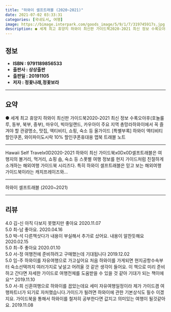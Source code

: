 ```yaml
---
title: "하와이 셀프트래블 (2020~2021)"
date: 2021-07-02 03:33:31
categories: [국내도서, 여행]
image: https://bimage.interpark.com/goods_image/5/9/1/7/319745917s.jpg
description: ● 세계 최고 휴양지 하와이 최신판 가이드북2020-2021 최신 정보 수록오아후(호놀룰루, 동부, 북부, 중부), 마우이, 빅아일랜드, 카우아이 주요 지역 총망라하와이에서 꼭 즐겨야 할 관광명소, 맛집, 액티비티, 쇼핑, 숙소 등 올가이드 [특별부록] 하와이 액티비티 할인쿠폰, 와이
---
```


## **정보**

- **ISBN : 9791189856533**
- **출판사 : 상상출판**
- **출판일 : 20191105**
- **저자 : 정꽃나래,정꽃보라**

------



## **요약**

●  세계 최고 휴양지 하와이 최신판 가이드북2020-2021 최신 정보 수록오아후(호놀룰루, 동부, 북부, 중부), 마우이, 빅아일랜드, 카우아이 주요 지역 총망라하와이에서 꼭 즐겨야 할 관광명소, 맛집, 액티비티, 쇼핑, 숙소 등 올가이드 [특별부록] 하와이 액티비티 할인쿠폰, 와이파이도시락 10% 할인쿠폰휴대용 맵북  트래블 노트

------

Hawaii Self Travelx0D2020-2021 하와이 최신 가이드북x0Dx0D셀프트래블은 여행지의 볼거리, 먹거리, 쇼핑 숍, 숙소 등 스폿별 여행 정보를 현지 가이드처럼 친절하게 소개하는 해외여행 가이드북 시리즈다. 특히 하와이 셀프트래블은 믿고 보는 해외여행 가이드북이라는 캐치프레이즈와... 

------


하와이 셀프트래블 (2020~2021) 

------


## **리뷰** 

4.0 김-신 아직 다보지 못했지만 좋아요 2020.11.07 <br/>5.0 최-남 좋아요. 2020.04.16 <br/>5.0 박-석 다른책삿다가 내용이 부실해서 추가로 샀어요. 내용이 알찬듯해요 2020.02.15 <br/>5.0 최-주 좋아요 2020.01.10 <br/>5.0 서-정 여행전에 준비하려고 구매했는데 기대됩니다 2019.12.02 <br/>5.0 임-주 하와이를 자유여행으로 가고싶어요
처음 하와이를 가게되면 현지공항수속부터 숙소선택까지 여러가지로 낯설고 어려울 것 같은 생각이 들어요. 이 책으로 미리 준비하고 간다면 자세한 가이드로 여행전체를 도움받을 수 있을 것 같아 기대가 되는 책이에요^^ 2019.11.10 <br/>5.0 서-희 신혼여행으로 하와이를 꼽았는데요 세미 자유여행일정이라 제가 가이드겸 여행파트너가 되기로 자처했습니다.가이드가 될려면 하와이에 관한 기본상식도 필수 이겠지요. 가이드북을 통해서 하와이를 철저히 공부한다면 값지고 의미있는 여행이 될것같아요. 2019.11.08 <br/>